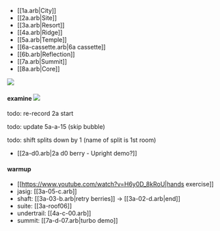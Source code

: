 * [[1a.arb|City]]
* [[2a.arb|Site]]
* [[3a.arb|Resort]]
* [[4a.arb|Ridge]]
* [[5a.arb|Temple]]
* [[6a-cassette.arb|6a cassette]]
* [[6b.arb|Reflection]]
* [[7a.arb|Summit]]
* [[8a.arb|Core]]

![](https://cdn.betterttv.net/emote/5f402fe68abf185d76c7617a/2x)

#### examine ![](https://cdn.frankerfacez.com/emoticon/464328/1)

todo: re-record 2a start

todo: update 5a-a-15 (skip bubble)

todo: shift splits down by 1 (name of split is 1st room)

* [[2a-d0.arb|2a d0 berry - Upright demo?]]

#### warmup

* [[https://www.youtube.com/watch?v=H6y0D_8kRoU|hands exercise]]
* jasig: [[3a-05-c.arb]]
* shaft: [[3a-03-b.arb|retry berries]] -> [[3a-02-d.arb|end]]
* suite: [[3a-roof06]]
* undertrail: [[4a-c-00.arb]]
* summit: [[7a-d-07.arb|turbo demo]]
